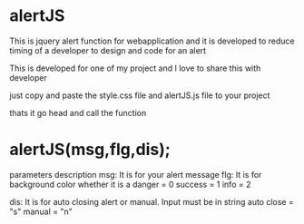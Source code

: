# alertJS

This is jquery alert function for webapplication and it is developed to reduce timing of a developer to design and code for an alert

This is developed for one of my project and I love to share this with developer

just copy and paste the style.css file and alertJS.js file to your project

thats it go head and call the function

# alertJS(msg,flg,dis);

parameters description
msg: It is for your alert message
flg: It is for background color whether it is a
      danger = 0
      success = 1
      info = 2

dis: It is for auto closing alert or manual. Input must be in string
     auto close = "s"
     manual = "n"